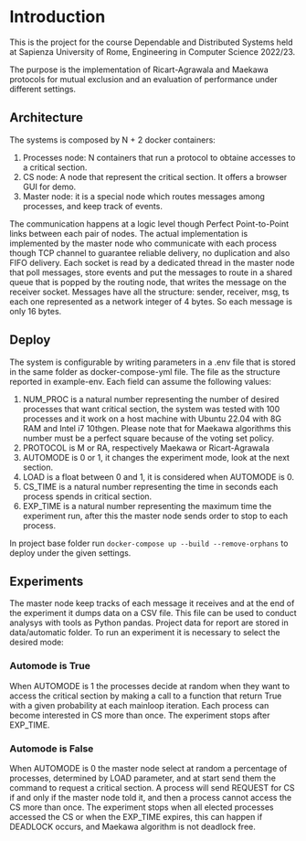 # Introduction
This is the project for the course Dependable and Distributed Systems held at Sapienza University of Rome, Engineering in Computer Science 2022/23.

The purpose is the implementation of Ricart-Agrawala and Maekawa protocols for mutual exclusion and an evaluation of performance under different settings. 

## Architecture
The systems is composed by N + 2 docker containers:
1) Processes node: N containers that run a protocol to obtaine accesses to a critical section.
2) CS node: A node that represent the critical section. It offers a browser GUI for demo.
1) Master node: it is a special node which routes messages among processes, and keep track of events.

The communication happens at a logic level though Perfect Point-to-Point links between each pair of nodes. The actual implementation is implemented by the master node who communicate with each process though TCP channel to guarantee reliable delivery, no duplication and also FIFO delivery. Each socket is read by a dedicated thread in the master node that poll messages, store events and put the messages to route in a shared queue that is popped by the routing node, that writes the message on the receiver socket.
Messages have all the structure: sender, receiver, msg, ts each one represented as a network integer of 4 bytes. So each message is only 16 bytes.

## Deploy
The system is configurable by writing parameters in a .env file that is stored in the same folder as docker-compose-yml file. The file as the structure reported in example-env. Each field can assume the following values:
1) NUM_PROC is a natural number representing the number of desired processes that want critical section, the system was tested with 100 processes and it work on a host machine with Ubuntu 22.04 with 8G RAM and Intel i7 10thgen. Please note that for Maekawa algorithms this number must be a perfect square because of the voting set policy.
2) PROTOCOL is M or RA, respectively Maekawa or Ricart-Agrawala
3) AUTOMODE is 0 or 1, it changes the experiment mode, look at the next section.
4) LOAD is a float between 0 and 1, it is considered when AUTOMODE is 0.
5) CS_TIME is a natural number representing the time in seconds each process spends in critical section.
6) EXP_TIME is a natural number representing the maximum time the experiment run, after this the master node sends order to stop to each process.


In project base folder run `docker-compose up --build --remove-orphans` to deploy under the given settings.

## Experiments
The master node keep tracks of each message it receives and at the end of the experiment it dumps data on a CSV file. This file can be used to conduct analysys with tools as Python pandas. Project data for report are stored in data/automatic folder.
To run an experiment it is necessary to select the desired mode:
### Automode is True
When AUTOMODE is 1 the processes decide at random when they want to access the critical section by making a call to a function that return True with a given probability at each mainloop iteration. Each process can become interested in CS more than once. The experiment stops after EXP_TIME.
### Automode is False
When AUTOMODE is 0 the master node select at random a percentage of processes, determined by LOAD parameter, and at start send them the command to request a critical section. A process will send REQUEST for CS if and only if the master node told it, and then a process cannot access the CS more than once. The experiment stops when all elected processes accessed the CS or when the EXP_TIME expires, this can happen if DEADLOCK occurs, and Maekawa algorithm is not deadlock free.
